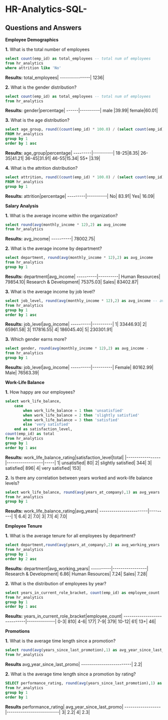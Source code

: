# HR-Analytics-SQL-
## Questions and Answers

**Employee Demographics**

**1.** What is the total number of employees

````sql
select count(emp_id) as total_employees -- total num of employees 
from hr_analytics
where attrition like 'No'
````
**Results:**
total_employees|
---------------|
1236|

**2.** What is the gender distribution?

````sql
select count(emp_id) as total_employees -- total num of employees 
from hr_analytics
````
**Results:**
gender|percentage|
------|----------|
male  |39.99|
female|60.01|

**3.** What is the age distribution? 

````sql
select age_group, round((count(emp_id) * 100.0) / (select count(emp_id) from hr_analytics),2) 
FROM hr_analytics
group by 1
order by 1 asc
````
**Results:**
age_group|percentage|
---------|----------|
18-25|8.35|
26-35|41.21|
36-45|31.91|
46-55|15.34|
55+  |3.19|

**4.** What is the attrition distribution?

````sql
select attrition, round((count(emp_id) * 100.0) / (select count(emp_id) from hr_analytics),2) as percentage 
FROM hr_analytics
group by 1
````
**Results:**
attrition|percentage|
---------|----------|
No| 83.91|
Yes| 16.09|

**Salary Analysis** 

**1.** What is the average income within the organization?

````sql
select round(avg(monthly_income * 12),2) as avg_income 
from hr_analytics
````
**Results:**
avg_income|
----------|
78002.75|

**2.** What is the average income by department?

````sql
select department, round(avg(monthly_income * 12),2) as avg_income
from hr_analytics
group by 1
````
**Results:**
department|avg_income|
----------|----------|
Human Resources| 79854.10|
Research & Development| 75375.03|
Sales| 83402.87|

**3.** What is the average income by job level?

````sql
select job_level, round(avg(monthly_income * 12),2) as avg_income -- avg annual income by level
from hr_analytics
group by 1 
order by 1 asc 
````
**Results:**
job_level|avg_income|
----------|----------|
1| 33446.93|
2| 65961.58|
3| 117816.55|
4| 186045.40|
5| 230301.91|

**3.** Which gender earns more?

````sql
select gender, round(avg(monthly_income * 12),2) as avg_income -
from hr_analytics
group by 1
````
**Results:**
job_level|avg_income|
----------|----------|
Female| 80162.99|
Male| 76563.39|

**Work-Life Balance** 

**1.** How happy are our employees?

````sql
select work_life_balance,
	case 
    	when work_life_balance = 1 then 'unsatisfied' 
    	when work_life_balance = 2 then 'slightly satisfied' 
    	when work_life_balance = 3 then 'satisfied' 
    	else 'very satisfied'
	end as satisfaction_level,
count(emp_id) as total
from hr_analytics
group by 1
order by 1 asc
````
**Results:**
work_life_balance_rating|satisfaction_level|total|
|-----------------|------------------|-----|
1| unsatisfied| 80|
2| slightly satisfied| 344|
3| satisfied| 896|
4| very satisfied| 153|

**2.** Is there any correlation between years worked and work-life balance levels?

````sql
select work_life_balance, round(avg(years_at_company),1) as avg_years 
from hr_analytics
group by 1
````
**Results:**
work_life_balance_rating|avg_years|
------------------------|---------|
1| 6.4|
2| 7.0|
3| 7.1|
4| 7.0|

**Employee Tenure** 

**1.** What is the average tenure for all employees by department?

````sql
select department,round(avg(years_at_company),2) as avg_working_years 
from hr_analytics
group by 1
order by 2 asc
````
**Results:**
department|avg_working_years|
----------|-----------------|
Research & Development| 6.86|
Human Resources| 7.24|
Sales| 7.28|

**2.** What is the distribution of employees by year?

````sql
select years_in_current_role_bracket, count(emp_id) as employee_count 
from hr_analytics
group by 1
order by 1 asc
````
**Results:**
years_in_current_role_bracket|employee_count|
-----------------------------|--------------|
0-3| 810|
4-6| 177|
7-9| 379|
10-12| 61|
13+| 46|

**Promotions** 

**1.** What is the average time length since a promotion?
````sql
select round(avg(years_since_last_promotion),1) as avg_year_since_last_promo 
from hr_analytics
````
**Results**
avg_year_since_last_promo|
-------------------------|
2.2|

**2.** What is the average time length since a promotion by rating?
````sql
SELECT performance_rating, round(avg(years_since_last_promotion),1) as avg_year_since_last_promo 
from hr_analytics
group by 1
order by 1
````
**Results**
performance_rating| avg_year_since_last_promo|
------------------|--------------------------|
3| 2.2|
4| 2.3|
